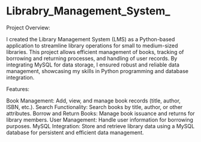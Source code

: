 # Librabry_Management_System_
Project Overview:

I created the Library Management System (LMS) as a Python-based application to streamline library operations for small to medium-sized libraries. This project allows efficient management of books, tracking of borrowing and returning processes, and handling of user records. By integrating MySQL for data storage, I ensured robust and reliable data management, showcasing my skills in Python programming and database integration.

Features:

Book Management: Add, view, and manage book records (title, author, ISBN, etc.).
Search Functionality: Search books by title, author, or other attributes.
Borrow and Return Books: Manage book issuance and returns for library members.
User Management: Handle user information for borrowing purposes.
MySQL Integration: Store and retrieve library data using a MySQL database for persistent and efficient data management.
